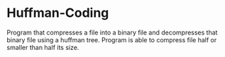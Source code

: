 # Huffman-Coding
Program that compresses a file into a binary file and decompresses that binary file using a huffman tree. Program is able to compress file half or smaller than half its size.
